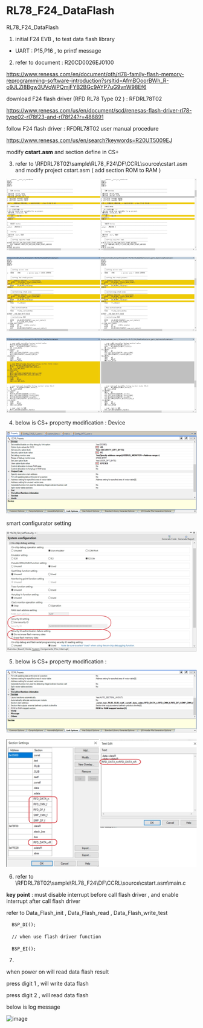 # RL78_F24_DataFlash
 RL78_F24_DataFlash

1. initial F24 EVB , to test data flash library

- UART : P15,P16 , to printf message

2. refer to document : R20CD0026EJ0100

https://www.renesas.com/en/document/oth/rl78-family-flash-memory-reprogramming-software-introduction?srsltid=AfmBOoorBWh_R-o9JLZl8Bgw3UVoWPQmjFYB2BGc9AYP7uG9vnW98Ef6

download F24 flash driver (RFD RL78 Type 02 ) : RFDRL78T02

https://www.renesas.com/us/en/document/scd/renesas-flash-driver-rl78-type02-rl78f23-and-rl78f24?r=488891

follow F24 flash driver : RFDRL78T02 user manual procedure

https://www.renesas.com/us/en/search?keywords=R20UT5009EJ

modify **cstart.asm** and section define in CS+

3. refer to \RFDRL78T02\sample\RL78_F24\DF\CCRL\source\cstart.asm and modify project cstart.asm ( add section ROM to RAM )

![image](https://github.com/released/RL78_F24_DataFlash/blob/main/cstart_asm_1.jpg)

![image](https://github.com/released/RL78_F24_DataFlash/blob/main/cstart_asm_2.jpg)

![image](https://github.com/released/RL78_F24_DataFlash/blob/main/cstart_asm_3.jpg)


4. below is CS+ property modification : Device

![image](https://github.com/released/RL78_F24_DataFlash/blob/main/CCRL_Link_Device.jpg)

smart configurator setting

![image](https://github.com/released/RL78_F24_DataFlash/blob/main/smc_01.jpg)

5. below is CS+ property modification : 

![image](https://github.com/released/RL78_F24_DataFlash/blob/main/CCRL_Link_Section1.jpg)

![image](https://github.com/released/RL78_F24_DataFlash/blob/main/CCRL_Link_Section2.jpg)

6. refer to \RFDRL78T02\sample\RL78_F24\DF\CCRL\source\cstart.asm\main.c

**key point** : must disable interrupt before call flash driver , and enable interrupt after call flash driver

refer to Data_Flash_init , Data_Flash_read , Data_Flash_write_test

```
  BSP_DI();
  
  // when use flash driver function
  
  BSP_EI();  
```

7. 

when power on will read data flash result 

press digit 1 , will write data flash 

press digit 2 , will read data flash 


below is log message

![image](https://github.com/released/RL78_F24_DataFlash/blob/main/log1.jpg)

